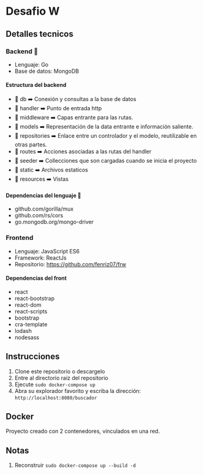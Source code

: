 # Desafio W

## Detalles tecnicos

### Backend 🔧

- Lenguaje: Go
- Base de datos: MongoDB

#### Estructura del backend

- 📁 db ➡️ Conexión y consultas a la base de datos
- 📁 handler ➡️ Punto de entrada http
- 📁 middleware ➡️ Capas entrante para las rutas.
- 📁 models ➡️ Representación de la data entrante e información saliente.
- 📁 repositories ➡️ Enlace entre un controlador y el modelo, reutilizable en otras partes.
- 📁 routes ➡️ Acciones asociadas a las rutas del handler
- 📁 seeder ➡️ Collecciones que son cargadas cuando se inicia el proyecto
- 📁 static ➡️ Archivos estaticos
- 📁 resources ➡️ Vistas

#### Dependencias del lenguaje 🔌

- github.com/gorilla/mux
- github.com/rs/cors
- go.mongodb.org/mongo-driver

### Frontend

- Lenguaje: JavaScript ES6
- Framework: ReactJs
- Repositorio: https://github.com/fenriz07/frw

#### Dependencias del front

- react
- react-bootstrap
- react-dom
- react-scripts
- bootstrap
- cra-template
- lodash
- nodesass

## Instrucciones

1. Clone este repositorio o descargelo
2. Entre al directorio raíz del repositorio
3. Ejecute `sudo docker-compose up`
4. Abra su explorador favorito y escriba la dirección: `http://localhost:8080/buscador`

## Docker

Proyecto creado con 2 contenedores, vinculados en una red.

## Notas

1. Reconstruir `sudo docker-compose up --build -d`
